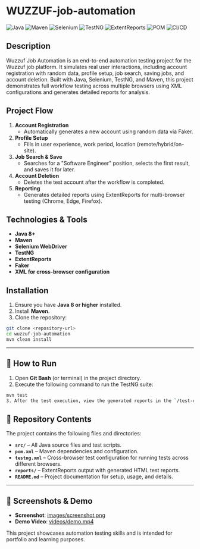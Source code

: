 # WUZZUF-job-automation

![Java](https://img.shields.io/badge/Java-11%2B-blue)
![Maven](https://img.shields.io/badge/Maven-Build%20Tool-red)
![Selenium](https://img.shields.io/badge/Selenium-WebDriver-brightgreen)
![TestNG](https://img.shields.io/badge/TestNG-Framework-orange)
![ExtentReports](https://img.shields.io/badge/Reporting-Extent%20Reports-lightgrey)
![POM](https://img.shields.io/badge/Design-POM-yellow)
![CI/CD](https://img.shields.io/badge/CI%2FCD-Jenkins%20%2F%20GitHub%20Actions-blueviolet)
## Description
Wuzzuf Job Automation is an end-to-end automation testing project for the Wuzzuf job platform. It simulates real user interactions, including account registration with random data, profile setup, job search, saving jobs, and account deletion. Built with Java, Selenium, TestNG, and Maven, this project demonstrates full workflow testing across multiple browsers using XML configurations and generates detailed reports for analysis.

## Project Flow
1. **Account Registration**  
   - Automatically generates a new account using random data via Faker.
2. **Profile Setup**  
   - Fills in user experience, work period, location (remote/hybrid/on-site).
3. **Job Search & Save**  
   - Searches for a "Software Engineer" position, selects the first result, and saves it for later.
4. **Account Deletion**  
   - Deletes the test account after the workflow is completed.
5. **Reporting**  
   - Generates detailed reports using ExtentReports for multi-browser testing (Chrome, Edge, Firefox).

## Technologies & Tools
- **Java 8+**
- **Maven**
- **Selenium WebDriver**
- **TestNG**
- **ExtentReports**
- **Faker**
- **XML for cross-browser configuration**

## Installation
1. Ensure you have **Java 8 or higher** installed.
2. Install **Maven**.
3. Clone the repository:
```bash
git clone <repository-url>
cd wuzzuf-job-automation
mvn clean install
```
---

## 🚀 How to Run

1. Open **Git Bash** (or terminal) in the project directory.
2. Execute the following command to run the TestNG suite:
 ```bash
mvn test
3. After the test execution, view the generated reports in the `/test-output` or `/reports` (ExtentReports) directory.
```

## 📁 Repository Contents

The project contains the following files and directories:

- **`src/`** – All Java source files and test scripts.
- **`pom.xml`** – Maven dependencies and configuration.
- **`testng.xml`** – Cross-browser test configuration for running tests across different browsers.
- **`reports/`** – ExtentReports output with generated HTML test reports.
- **`README.md`** – Project documentation for setup, usage, and details.

---

## 📸 Screenshots & Demo

- **Screenshot**: [images/screenshot.png](images/screenshot.png)
- **Demo Video**: [videos/demo.mp4](videos/demo.mp4)

This project showcases automation testing skills and is intended for portfolio and learning purposes.
